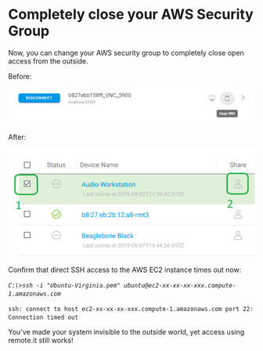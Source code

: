 # Completely close your AWS Security Group

Now, you can change your AWS security group to completely close open access from the outside.

Before:

![](../../.gitbook/assets/image%20%28458%29.png)

After:

![](../../.gitbook/assets/image%20%28167%29.png)

Confirm that direct SSH access to the AWS EC2 instance times out now:

_`C:\>ssh -i "Ubuntu-Virginia.pem" ubuntu@ec2-xx-xx-xx-xxx.compute-1.amazonaws.com`_ 

`ssh: connect to host ec2-xx-xx-xx-xxx.compute-1.amazonaws.com port 22: Connection timed out`

You've made your system invisible to the outside world, yet access using remote.it still works!




